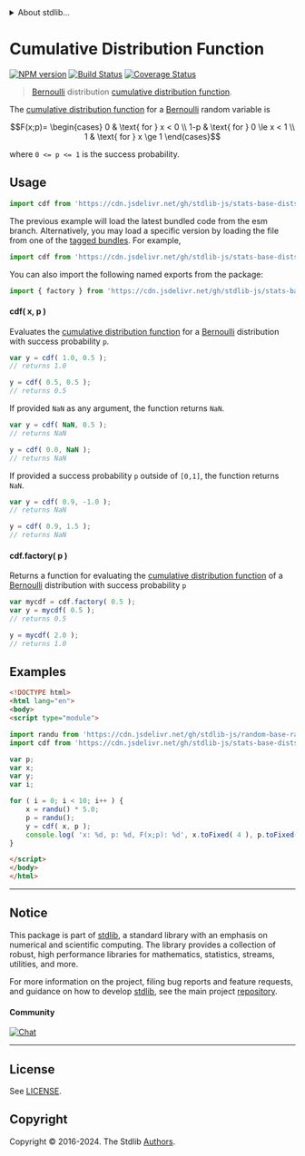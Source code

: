 <!--

@license Apache-2.0

Copyright (c) 2018 The Stdlib Authors.

Licensed under the Apache License, Version 2.0 (the "License");
you may not use this file except in compliance with the License.
You may obtain a copy of the License at

   http://www.apache.org/licenses/LICENSE-2.0

Unless required by applicable law or agreed to in writing, software
distributed under the License is distributed on an "AS IS" BASIS,
WITHOUT WARRANTIES OR CONDITIONS OF ANY KIND, either express or implied.
See the License for the specific language governing permissions and
limitations under the License.

-->


<details>
  <summary>
    About stdlib...
  </summary>
  <p>We believe in a future in which the web is a preferred environment for numerical computation. To help realize this future, we've built stdlib. stdlib is a standard library, with an emphasis on numerical and scientific computation, written in JavaScript (and C) for execution in browsers and in Node.js.</p>
  <p>The library is fully decomposable, being architected in such a way that you can swap out and mix and match APIs and functionality to cater to your exact preferences and use cases.</p>
  <p>When you use stdlib, you can be absolutely certain that you are using the most thorough, rigorous, well-written, studied, documented, tested, measured, and high-quality code out there.</p>
  <p>To join us in bringing numerical computing to the web, get started by checking us out on <a href="https://github.com/stdlib-js/stdlib">GitHub</a>, and please consider <a href="https://opencollective.com/stdlib">financially supporting stdlib</a>. We greatly appreciate your continued support!</p>
</details>

# Cumulative Distribution Function

[![NPM version][npm-image]][npm-url] [![Build Status][test-image]][test-url] [![Coverage Status][coverage-image]][coverage-url] <!-- [![dependencies][dependencies-image]][dependencies-url] -->

> [Bernoulli][bernoulli-distribution] distribution [cumulative distribution function][cdf].

<section class="intro">

The [cumulative distribution function][cdf] for a [Bernoulli][bernoulli-distribution] random variable is

<!-- <equation class="equation" label="eq:bernoulli_cdf" align="center" raw="F(x;p)= \begin{cases} 0 & \text{ for } x < 0 \\ 1-p & \text{ for } 0 \le x < 1  \\ 1 & \text{ for } x \ge 1 \end{cases}" alt="Cumulative distribution function for a Bernoulli distribution."> -->

```math
F(x;p)= \begin{cases} 0 & \text{ for } x < 0 \\ 1-p & \text{ for } 0 \le x < 1  \\ 1 & \text{ for } x \ge 1 \end{cases}
```

<!-- <div class="equation" align="center" data-raw-text="F(x;p)= \begin{cases} 0 &amp; \text{ for } x &lt; 0 \\ 1-p &amp; \text{ for } 0 \le x &lt; 1  \\ 1 &amp; \text{ for } x \ge 1 \end{cases}" data-equation="eq:bernoulli_cdf">
    <img src="https://cdn.jsdelivr.net/gh/stdlib-js/stdlib@591cf9d5c3a0cd3c1ceec961e5c49d73a68374cb/lib/node_modules/@stdlib/stats/base/dists/bernoulli/cdf/docs/img/equation_bernoulli_cdf.svg" alt="Cumulative distribution function for a Bernoulli distribution.">
    <br>
</div> -->

<!-- </equation> -->

where `0 <= p <= 1` is the success probability.

</section>

<!-- /.intro -->



<section class="usage">

## Usage

```javascript
import cdf from 'https://cdn.jsdelivr.net/gh/stdlib-js/stats-base-dists-bernoulli-cdf@esm/index.mjs';
```
The previous example will load the latest bundled code from the esm branch. Alternatively, you may load a specific version by loading the file from one of the [tagged bundles](https://github.com/stdlib-js/stats-base-dists-bernoulli-cdf/tags). For example,

```javascript
import cdf from 'https://cdn.jsdelivr.net/gh/stdlib-js/stats-base-dists-bernoulli-cdf@v0.2.0-esm/index.mjs';
```

You can also import the following named exports from the package:

```javascript
import { factory } from 'https://cdn.jsdelivr.net/gh/stdlib-js/stats-base-dists-bernoulli-cdf@esm/index.mjs';
```

#### cdf( x, p )

Evaluates the [cumulative distribution function][cdf] for a [Bernoulli][bernoulli-distribution] distribution with success probability `p`.

```javascript
var y = cdf( 1.0, 0.5 );
// returns 1.0

y = cdf( 0.5, 0.5 );
// returns 0.5
```

If provided `NaN` as any argument, the function returns `NaN`.

```javascript
var y = cdf( NaN, 0.5 );
// returns NaN

y = cdf( 0.0, NaN );
// returns NaN
```

If provided a success probability `p` outside of `[0,1]`, the function returns `NaN`.

```javascript
var y = cdf( 0.9, -1.0 );
// returns NaN

y = cdf( 0.9, 1.5 );
// returns NaN
```

#### cdf.factory( p )

Returns a function for evaluating the [cumulative distribution function][cdf] of a [Bernoulli][bernoulli-distribution] distribution with success probability `p`

```javascript
var mycdf = cdf.factory( 0.5 );
var y = mycdf( 0.5 );
// returns 0.5

y = mycdf( 2.0 );
// returns 1.0
```

</section>

<!-- /.usage -->

<section class="examples">

## Examples

<!-- eslint no-undef: "error" -->

```html
<!DOCTYPE html>
<html lang="en">
<body>
<script type="module">

import randu from 'https://cdn.jsdelivr.net/gh/stdlib-js/random-base-randu@esm/index.mjs';
import cdf from 'https://cdn.jsdelivr.net/gh/stdlib-js/stats-base-dists-bernoulli-cdf@esm/index.mjs';

var p;
var x;
var y;
var i;

for ( i = 0; i < 10; i++ ) {
    x = randu() * 5.0;
    p = randu();
    y = cdf( x, p );
    console.log( 'x: %d, p: %d, F(x;p): %d', x.toFixed( 4 ), p.toFixed( 4 ), y.toFixed( 4 ) );
}

</script>
</body>
</html>
```

</section>

<!-- /.examples -->

<!-- Section for related `stdlib` packages. Do not manually edit this section, as it is automatically populated. -->

<section class="related">

</section>

<!-- /.related -->

<!-- Section for all links. Make sure to keep an empty line after the `section` element and another before the `/section` close. -->


<section class="main-repo" >

* * *

## Notice

This package is part of [stdlib][stdlib], a standard library with an emphasis on numerical and scientific computing. The library provides a collection of robust, high performance libraries for mathematics, statistics, streams, utilities, and more.

For more information on the project, filing bug reports and feature requests, and guidance on how to develop [stdlib][stdlib], see the main project [repository][stdlib].

#### Community

[![Chat][chat-image]][chat-url]

---

## License

See [LICENSE][stdlib-license].


## Copyright

Copyright &copy; 2016-2024. The Stdlib [Authors][stdlib-authors].

</section>

<!-- /.stdlib -->

<!-- Section for all links. Make sure to keep an empty line after the `section` element and another before the `/section` close. -->

<section class="links">

[npm-image]: http://img.shields.io/npm/v/@stdlib/stats-base-dists-bernoulli-cdf.svg
[npm-url]: https://npmjs.org/package/@stdlib/stats-base-dists-bernoulli-cdf

[test-image]: https://github.com/stdlib-js/stats-base-dists-bernoulli-cdf/actions/workflows/test.yml/badge.svg?branch=v0.2.0
[test-url]: https://github.com/stdlib-js/stats-base-dists-bernoulli-cdf/actions/workflows/test.yml?query=branch:v0.2.0

[coverage-image]: https://img.shields.io/codecov/c/github/stdlib-js/stats-base-dists-bernoulli-cdf/main.svg
[coverage-url]: https://codecov.io/github/stdlib-js/stats-base-dists-bernoulli-cdf?branch=main

<!--

[dependencies-image]: https://img.shields.io/david/stdlib-js/stats-base-dists-bernoulli-cdf.svg
[dependencies-url]: https://david-dm.org/stdlib-js/stats-base-dists-bernoulli-cdf/main

-->

[chat-image]: https://img.shields.io/gitter/room/stdlib-js/stdlib.svg
[chat-url]: https://app.gitter.im/#/room/#stdlib-js_stdlib:gitter.im

[stdlib]: https://github.com/stdlib-js/stdlib

[stdlib-authors]: https://github.com/stdlib-js/stdlib/graphs/contributors

[umd]: https://github.com/umdjs/umd
[es-module]: https://developer.mozilla.org/en-US/docs/Web/JavaScript/Guide/Modules

[deno-url]: https://github.com/stdlib-js/stats-base-dists-bernoulli-cdf/tree/deno
[deno-readme]: https://github.com/stdlib-js/stats-base-dists-bernoulli-cdf/blob/deno/README.md
[umd-url]: https://github.com/stdlib-js/stats-base-dists-bernoulli-cdf/tree/umd
[umd-readme]: https://github.com/stdlib-js/stats-base-dists-bernoulli-cdf/blob/umd/README.md
[esm-url]: https://github.com/stdlib-js/stats-base-dists-bernoulli-cdf/tree/esm
[esm-readme]: https://github.com/stdlib-js/stats-base-dists-bernoulli-cdf/blob/esm/README.md
[branches-url]: https://github.com/stdlib-js/stats-base-dists-bernoulli-cdf/blob/main/branches.md

[stdlib-license]: https://raw.githubusercontent.com/stdlib-js/stats-base-dists-bernoulli-cdf/main/LICENSE

[cdf]: https://en.wikipedia.org/wiki/Cumulative_distribution_function

[bernoulli-distribution]: https://en.wikipedia.org/wiki/Bernoulli_distribution

</section>

<!-- /.links -->
